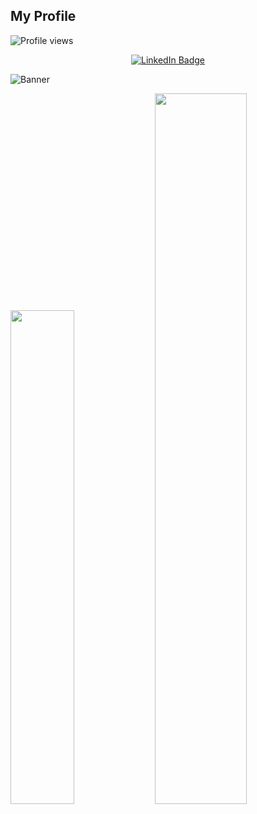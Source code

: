 ## My Profile
<p align="left"> <img src="https://komarev.com/ghpvc/?username=trn44&label=Profile+Views&color=f88192&style=plastic&abbreviated=true" alt="Profile views"/>  
<p align="center"> <a href="https://www.linkedin.com/in/jayden-t-1289b9307/">
<img src="https://img.shields.io/badge/LinkedIn-blue?style=for-the-badge&logo=linkedin&logoColor=white" alt="LinkedIn Badge"/> </a> 

![Banner](https://github.com/user-attachments/assets/4158753f-f762-4282-ba00-5abfb0091611)

<div class='container'>
<img style="height: auto; width: 45%;" class="img" src="https://github-readme-stats.vercel.app/api/top-langs/?username=trn44&show_icons=truek&bg_color=000000&title_color=f88192&text_color=f88192&hide_border=false&border_color=6CD3BF&include_all_commits=true&count_private=true&layout=compact"/>
<img style="height: auto; width: 54%;" class="img" src="https://github-readme-streak-stats.herokuapp.com?user=trn44&theme=dark&date_format=j%20M%5B%20Y%5D&background=000000&ring=F88192&fire=F88192&dates=F8819200&sideLabels=F88192&currStreakLabel=F88192&sideNums=FFFFFF&stroke=6CD3BF&currStreakNum=FFFFFF&border=6CD3BF"/>
</div>
